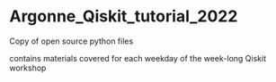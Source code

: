 # Argonne_Qiskit_tutorial_2022
Copy of open source python files 

contains materials covered for each weekday of the week-long Qiskit workshop
